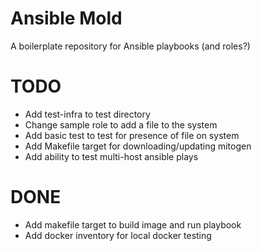 # Ansible Mold

A boilerplate repository for Ansible playbooks (and roles?)

# TODO
* Add test-infra to test directory
* Change sample role to add a file to the system
* Add basic test to test for presence of file on system
* Add Makefile target for downloading/updating mitogen
* Add ability to test multi-host ansible plays
# DONE

* Add makefile target to build image and run playbook
* Add docker inventory for local docker testing
